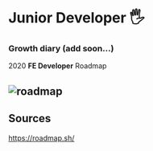 # Junior Developer 🖐

### Growth diary (add soon...)
2020 __FE Developer__ Roadmap

![roadmap](https://roadmap.sh/roadmaps/frontend.png)
---
## Sources
https://roadmap.sh/
